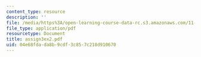 ```yaml
---
content_type: resource
description: ''
file: /media/https%3A/open-learning-course-data-rc.s3.amazonaws.com/11-701-introduction-to-planning-institutional-processes-in-developing-countries-fall-2003/04e68fdada8b9cdf3c857c218d910670_assign3ex2.pdf
file_type: application/pdf
resourcetype: Document
title: assign3ex2.pdf
uid: 04e68fda-da8b-9cdf-3c85-7c218d910670
---
```

